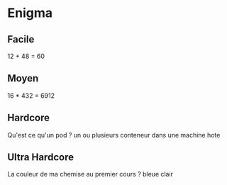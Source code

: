 # Enigma

## Facile
12 + 48 = 60 

## Moyen 
16 * 432 = 6912	

## Hardcore
Qu'est ce qu'un pod ? un ou plusieurs conteneur dans une machine hote

## Ultra Hardcore
La couleur de ma chemise au premier cours ? bleue clair
